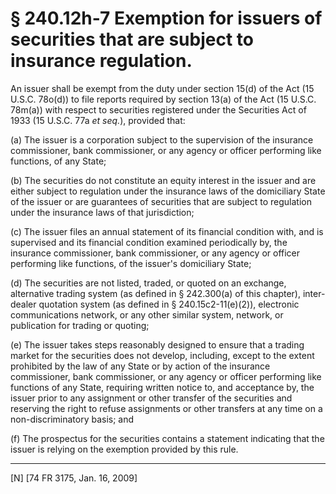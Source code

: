 # § 240.12h-7   Exemption for issuers of securities that are subject to insurance regulation.

An issuer shall be exempt from the duty under section 15(d) of the Act (15 U.S.C. 78o(d)) to file reports required by section 13(a) of the Act (15 U.S.C. 78m(a)) with respect to securities registered under the Securities Act of 1933 (15 U.S.C. 77a *et seq.*), provided that:


(a) The issuer is a corporation subject to the supervision of the insurance commissioner, bank commissioner, or any agency or officer performing like functions, of any State;


(b) The securities do not constitute an equity interest in the issuer and are either subject to regulation under the insurance laws of the domiciliary State of the issuer or are guarantees of securities that are subject to regulation under the insurance laws of that jurisdiction;


(c) The issuer files an annual statement of its financial condition with, and is supervised and its financial condition examined periodically by, the insurance commissioner, bank commissioner, or any agency or officer performing like functions, of the issuer's domiciliary State;


(d) The securities are not listed, traded, or quoted on an exchange, alternative trading system (as defined in § 242.300(a) of this chapter), inter-dealer quotation system (as defined in § 240.15c2-11(e)(2)), electronic communications network, or any other similar system, network, or publication for trading or quoting;


(e) The issuer takes steps reasonably designed to ensure that a trading market for the securities does not develop, including, except to the extent prohibited by the law of any State or by action of the insurance commissioner, bank commissioner, or any agency or officer performing like functions of any State, requiring written notice to, and acceptance by, the issuer prior to any assignment or other transfer of the securities and reserving the right to refuse assignments or other transfers at any time on a non-discriminatory basis; and


(f) The prospectus for the securities contains a statement indicating that the issuer is relying on the exemption provided by this rule.



---

[N] [74 FR 3175, Jan. 16, 2009]




